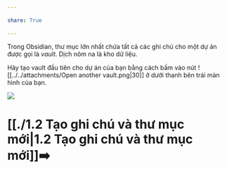 ---  
share: True  
---  
Trong Obsidian, thư mục lớn nhất chứa tất cả các ghi chú cho một dự án được gọi là *vault*. Dịch nôm na là kho dữ liệu.  
  
Hãy tạo vault đầu tiên cho dự án của bạn bằng cách bấm vào nút ![[../../attachments/Open another vault.png|30]] ở dưới thanh bên trái màn hình của bạn.  
  
![](https://forum.obsidian.md/uploads/default/original/3X/2/2/2210517675f2efd328409ba185d14ef0b35ac280.png)   
# [[./1.2 Tạo ghi chú và thư mục mới|1.2 Tạo ghi chú và thư mục mới]]➡️  
